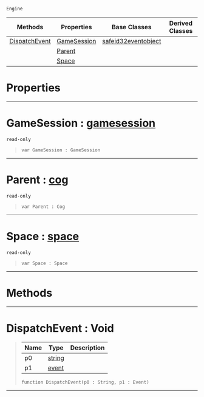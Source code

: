 `Engine`

|Methods|Properties|Base Classes|Derived Classes|
|---|---|---|---|
|[ DispatchEvent](https://github.com/zeroengineteam/ZeroDocs/blob/master/code_reference/class_reference/coginitializer.markdown#dispatchevent-void)|[ GameSession](https://github.com/zeroengineteam/ZeroDocs/blob/master/code_reference/class_reference/coginitializer.markdown#gamesession-zero-engine)|[safeid32eventobject](https://github.com/zeroengineteam/ZeroDocs/blob/master/code_reference/class_reference/safeid32eventobject.markdown)| |
| |[ Parent](https://github.com/zeroengineteam/ZeroDocs/blob/master/code_reference/class_reference/coginitializer.markdown#parent-zero-engine-docum)| | |
| |[ Space](https://github.com/zeroengineteam/ZeroDocs/blob/master/code_reference/class_reference/coginitializer.markdown#space-zero-engine-docume)| | |


 #  Properties


---  
 #  GameSession : [gamesession](https://github.com/zeroengineteam/ZeroDocs/blob/master/code_reference/class_reference/gamesession.markdown)

 `read-only`

> 
> ``` lang=cpp, name=Nada
> var GameSession : GameSession


---  
 #  Parent : [cog](https://github.com/zeroengineteam/ZeroDocs/blob/master/code_reference/class_reference/cog.markdown)

 `read-only`

> 
> ``` lang=cpp, name=Nada
> var Parent : Cog


---  
 #  Space : [space](https://github.com/zeroengineteam/ZeroDocs/blob/master/code_reference/class_reference/space.markdown)

 `read-only`

> 
> ``` lang=cpp, name=Nada
> var Space : Space


---  
 #  Methods


---  
 #  DispatchEvent : Void

> 
> |Name|Type|Description|
> |---|---|---|
> |p0|[string](https://github.com/zeroengineteam/ZeroDocs/blob/master/code_reference/nada_base_types/string.markdown)| |
> |p1|[event](https://github.com/zeroengineteam/ZeroDocs/blob/master/code_reference/class_reference/event.markdown)| |
> ``` lang=cpp, name=Nada
> function DispatchEvent(p0 : String, p1 : Event)
> ``` 


---  
 

 